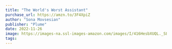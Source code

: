 ```yaml
---
title: "The World's Worst Assistant"
purchase_url: https://amzn.to/3F4XpiZ
author: "Sona Movsesian"
publisher: "Plume"
date: 2022-11-26
image: https://images-na.ssl-images-amazon.com/images/I/416HesbXUQL._SL75_.jpg
tags:
---
```


